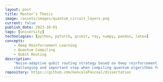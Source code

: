 ```yaml
---
layout: post
title: Master's Thesis
image: /assets/images/quantum_circuit_layers.png
current: false
publish_date: 2023-10-01
tags: [university]
technologies: [python, pytorch, qiskit, ray, numpy, pandas, latex]
concepts:
    - Deep Reinforcement Learning
    - Quantum Compiling
    - Qubit Routing
description:
    "Noise-adaptive qubit routing strategy based on deep reinforcement learning. Qubit routing is a 
    challenging and important step when compiling quantum algorithms for realistic architectures."
repository: https://github.com/GoncaloPascoal/dissertation
---
```

